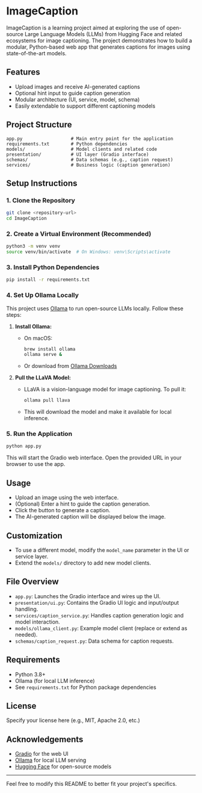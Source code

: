 # ImageCaption

ImageCaption is a learning project aimed at exploring the use of open-source Large Language Models (LLMs) from Hugging Face and related ecosystems for image captioning. The project demonstrates how to build a modular, Python-based web app that generates captions for images using state-of-the-art models.

## Features
- Upload images and receive AI-generated captions
- Optional hint input to guide caption generation
- Modular architecture (UI, service, model, schema)
- Easily extendable to support different captioning models

## Project Structure
```
app.py                  # Main entry point for the application
requirements.txt        # Python dependencies
models/                 # Model clients and related code
presentation/           # UI layer (Gradio interface)
schemas/                # Data schemas (e.g., caption request)
services/               # Business logic (caption generation)
```

## Setup Instructions

### 1. Clone the Repository
```bash
git clone <repository-url>
cd ImageCaption
```

### 2. Create a Virtual Environment (Recommended)
```bash
python3 -m venv venv
source venv/bin/activate  # On Windows: venv\Scripts\activate
```

### 3. Install Python Dependencies
```bash
pip install -r requirements.txt
```

### 4. Set Up Ollama Locally
This project uses [Ollama](https://ollama.com/) to run open-source LLMs locally. Follow these steps:

1. **Install Ollama:**
   - On macOS:
     ```bash
     brew install ollama
     ollama serve &
     ```
   - Or download from [Ollama Downloads](https://ollama.com/download)

2. **Pull the LLaVA Model:**
   - LLaVA is a vision-language model for image captioning. To pull it:
     ```bash
     ollama pull llava
     ```
   - This will download the model and make it available for local inference.

### 5. Run the Application
```bash
python app.py
```

This will start the Gradio web interface. Open the provided URL in your browser to use the app.

## Usage
- Upload an image using the web interface.
- (Optional) Enter a hint to guide the caption generation.
- Click the button to generate a caption.
- The AI-generated caption will be displayed below the image.

## Customization
- To use a different model, modify the `model_name` parameter in the UI or service layer.
- Extend the `models/` directory to add new model clients.

## File Overview
- `app.py`: Launches the Gradio interface and wires up the UI.
- `presentation/ui.py`: Contains the Gradio UI logic and input/output handling.
- `services/caption_service.py`: Handles caption generation logic and model interaction.
- `models/ollama_client.py`: Example model client (replace or extend as needed).
- `schemas/caption_request.py`: Data schema for caption requests.

## Requirements
- Python 3.8+
- Ollama (for local LLM inference)
- See `requirements.txt` for Python package dependencies

## License
Specify your license here (e.g., MIT, Apache 2.0, etc.)

## Acknowledgements
- [Gradio](https://gradio.app/) for the web UI
- [Ollama](https://ollama.com/) for local LLM serving
- [Hugging Face](https://huggingface.co/) for open-source models

---
Feel free to modify this README to better fit your project's specifics.
